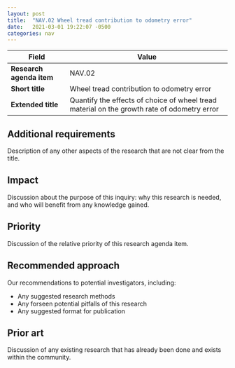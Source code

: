 ```yaml
---
layout: post
title:  "NAV.02 Wheel tread contribution to odometry error"
date:   2021-03-01 19:22:07 -0500
categories: nav
---
```


| Field  | Value |
| ------------- | ------------- |
| **Research agenda item**  | NAV.02  |
| **Short title**  | Wheel tread contribution to odometry error  |
| **Extended title**  | Quantify the effects of choice of wheel tread material on the growth rate of odometry error  |

## Additional requirements
Description of any other aspects of the research that are not clear from the title.

## Impact
Discussion about the purpose of this inquiry: why this research is needed, and who will benefit from any knowledge gained.

## Priority
Discussion of the relative priority of this research agenda item.

## Recommended approach
Our recommendations to potential investigators, including:
- Any suggested research methods
- Any forseen potential pitfalls of this research
- Any suggested format for publication

## Prior art
Discussion of any existing research that has already been done and exists within the community.
